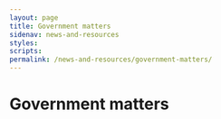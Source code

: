 ```yaml
---
layout: page
title: Government matters
sidenav: news-and-resources
styles:
scripts:
permalink: /news-and-resources/government-matters/
---
```


# Government matters
